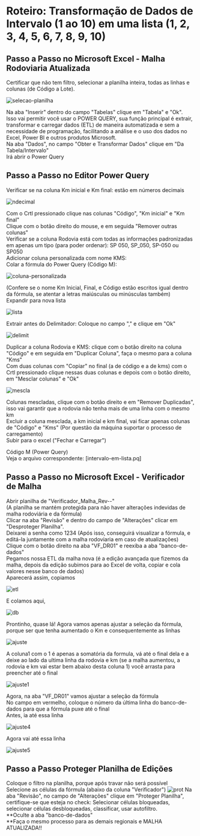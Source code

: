 # Roteiro: Transformação de Dados de Intervalo (1 ao 10) em uma lista (1, 2, 3, 4, 5, 6, 7, 8, 9, 10)

## Passo a Passo no Microsoft Excel - Malha Rodoviaria Atualizada

Certificar que não tem filtro, selecionar a planilha inteira, todas as linhas e colunas (de Código a Lote).

![selecao-planilha](https://github.com/user-attachments/assets/a07a1577-8ce3-4345-abc6-53b65dade09b)

Na aba "Inserir" dentro do campo "Tabelas" clique em "Tabela" e "Ok".  
Isso vai permitir você usar o POWER QUERY, sua função principal é extrair, transformar e carregar dados (ETL) de maneira automatizada e sem a necessidade de programação, facilitando a análise e o uso dos dados no Excel, Power BI e outros produtos Microsoft.  
Na aba "Dados", no campo "Obter e Transformar Dados" clique em "Da Tabela/Intervalo"  
Irá abrir o Power Query  

## Passo a Passo no Editor Power Query

Verificar se na coluna Km inicial e Km final: estão em números decimais

![ndecimal](https://github.com/user-attachments/assets/6837b740-f536-46ba-9a85-1bced2c17265)

Com o Crtl pressionado clique nas colunas "Código", "Km inicial" e "Km final"  
Clique com o botão direito do mouse, e em seguida "Remover outras colunas"  
Verificar se a coluna Rodovia está com todas as informações padronizadas em apenas um tipo (para poder ordenar): SP 050, SP_050, SP-050 ou SP050  
Adicionar coluna personalizada com nome KMS:  
Colar a fórmula do Power Query (Código M):  

![coluna-personalizada](https://github.com/user-attachments/assets/ab6c71ea-eaed-4daf-a9bf-f28db8643a23)

(Confere se o nome Km Inicial, Final, e Código estão escritos igual dentro da fórmula, se atentar a letras maiúsculas ou minúsculas também)  
Expandir para nova lista  

![lista](https://github.com/user-attachments/assets/bb313d74-9fcf-4c96-9915-56d8194a4dbb)

Extrair antes do Delimitador: Coloque no campo "," e clique em "Ok"  

![delimit](https://github.com/user-attachments/assets/a39cb475-b63e-471f-8596-8b05a3dd58f7)

Duplicar a coluna Rodovia e KMS: clique com o botão direito na coluna "Código" e em seguida em "Duplicar Coluna", faça o mesmo para a coluna "Kms"  
Com duas colunas com "Copiar" no final (a de código e a de kms) com o Crtl pressionado clique nessas duas colunas e depois com o botão direito, em "Mesclar colunas" e "Ok"  

![mescla](https://github.com/user-attachments/assets/3fd6e438-c950-4bea-a75c-bd50a08826d5)

Colunas mescladas, clique com o botão direito e em "Remover Duplicadas", isso vai garantir que a rodovia não tenha mais de uma linha com o mesmo km  
Excluir a coluna mesclada, a km inicial e km final, vai ficar apenas colunas de "Código" e "Kms" (Por questão da máquina suportar o processo de carregamento)  
Subir para o excel ("Fechar e Carregar")  

Código M (Power Query)  
Veja o arquivo correspondente: [intervalo-em-lista.pq]  


## Passo a Passo no Microsoft Excel - Verificador de Malha

Abrir planilha de "Verificador_Malha_Rev--"  
(A planilha se mantém protegida para não haver alterações indevidas de malha rodoviária e da fórmula)  
Clicar na aba "Revisão" e dentro do campo de "Alterações" clicar em "Desproteger Planilha".  
Deixarei a senha como 1234 (Após isso, conseguirá visualizar a fórmula, e editá-la juntamente com a malha rodoviaria em caso de atualizações)  
Clique com o botão direito na aba "VF_DR01" e reexiba a aba "banco-de-dados"  
Pegamos nossa ETL da malha nova (é a edição avançada que fizemos da malha, depois da edição subimos para ao Excel de volta, copiar e cola valores nesse banco de dados)  
Aparecerá assim, copiamos  

![etl](https://github.com/user-attachments/assets/ff23266b-3c09-451a-8cfc-a8ecdefa051a)

E colamos aqui,  

![db](https://github.com/user-attachments/assets/5a9afa5c-d8bf-453e-a075-5743737b1ec2)

Prontinho, quase lá! Agora vamos apenas ajustar a seleção da fórmula, porque ser que tenha aumentado o Km e consequentemente as linhas  

![ajuste](https://github.com/user-attachments/assets/e775cf0a-5536-4989-925a-cc9c9ca1d914)

A coluna1 com o 1 é apenas a somatória da formula, vá até o final dela e a deixe ao lado da ultima linha da rodovia e km (se a malha aumentou, a rodovia e km vai estar bem abaixo desta coluna 1) você arrasta para preencher até o final  

![ajuste1](https://github.com/user-attachments/assets/e2ebea25-f0e2-481a-b876-a5df0762d0bd)

Agora, na aba "VF_DR01" vamos ajustar a seleção da fórmula  
No campo em vermelho, coloque o número da última linha do banco-de-dados para que a fórmula puxe até o final  
Antes, ia até essa linha  

![ajuste4](https://github.com/user-attachments/assets/487a582b-6f0e-4792-8e32-62836c5a0c38)

Agora vai até essa linha  

![ajuste5](https://github.com/user-attachments/assets/d151080b-a025-42a0-a0c1-b2697534683a)

## Passo a Passo Proteger Planilha de Edições  
Coloque o filtro na planilha, porque após travar não será possível  
Selecione as células da fórmula (abaixo da coluna "Verificador") 
![prot](https://github.com/user-attachments/assets/ec38b325-6c02-4507-b80e-e72b946777fd)
Na aba "Revisão", no campo de "Alterações" clique em "Proteger Planilha", certifique-se que esteja no check: Selecionar células bloqueadas, selecionar células desbloqueadas, classificar, usar autofiltro.  
**Oculte a aba "banco-de-dados"  
**Faça o mesmo processo para as demais regionais e MALHA ATUALIZADA!!  
